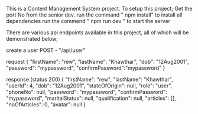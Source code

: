 This is a Content Management System project.
To setup this project; 
Get the port No from the senior dev.
run the command " npm install" to install all dependencies
run the commend " npm run dev " to start the server

There are various api endpoints available in this project, all of which will be demonstrated below;

create a user
POST - "/api/user"

request 
{
  "firstName": "rew",
  "lastName": "Khawthar",
  "dob": "12Aug2001",
  "password": "mypassword",
  "confirmPassword":"mypassword" 
}

response (status 200)
{
      "firstName": "rew",
      "lastName": "Khawthar",
      "userId": 4,
      "dob": "12Aug2001",
      "stateOfOrigin": null,
      "role": "user",
      "phoneNo": null,
      "password": "mypassword",
      "confirmPassword": "mypassword",
      "maritalStatus": null,
      "qualification": null,
      "articles": [],
      "noOfArticles": 0,
      "avatar": null
    }

